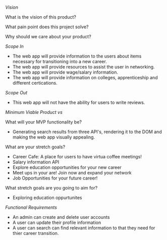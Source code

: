 *Vision*

What is the vision of this product?

What pain point does this project solve?

Why should we care about your product?


*Scope In*

- The web app will provide information to the users about items necessary for transitioning into a new career.
- The web app will provide resources to assist the user in networking.
- The web app will provide wage/salary information.
- The web app will provide information on colleges, apprenticeship and different certications.


*Scope Out*

- This web app will not have the ability for users to write reviews.


*Minimum Viable Product vs*

What will your MVP functionality be?

- Generating search results from three API's, rendering it to the DOM and making the web app visually appealing. 

What are your stretch goals?

- Career Cafe: A place for users to have virtua coffee meetings!
- Salary information API
- Explore education opportunities for your new career
- Meet ups in your are! Join now and expand your network
- Job Opportunities for your future career!

What stretch goals are you going to aim for?

- Exploring education oppurtunites

*Functional Requirements*

- An admin can create and delete user accounts
- A user can update their profile information
- A user can search can find relevant information to that they need for thier career transition.





